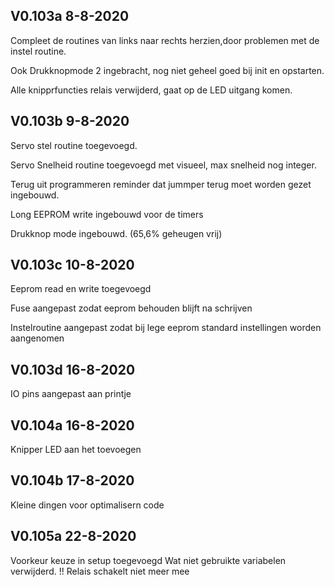 ## V0.103a  8-8-2020

Compleet de routines van links naar rechts herzien,door problemen met de instel routine.

Ook Drukknopmode 2 ingebracht, nog niet geheel goed bij init en opstarten.

Alle knipprfuncties relais verwijderd, gaat  op de LED uitgang komen.

## V0.103b 9-8-2020

Servo stel routine toegevoegd.

Servo Snelheid routine toegevoegd met visueel, max snelheid nog integer.

Terug uit programmeren reminder dat jummper terug moet worden gezet ingebouwd.

Long EEPROM write ingebouwd voor de timers

Drukknop mode ingebouwd. (65,6% geheugen vrij)

## V0.103c 10-8-2020

Eeprom read en write toegevoegd

Fuse aangepast zodat eeprom behouden blijft na schrijven

Instelroutine aangepast zodat bij lege eeprom standard instellingen worden aangenomen

## V0.103d 16-8-2020

IO pins aangepast aan printje

## V0.104a 16-8-2020

Knipper LED aan het toevoegen

## V0.104b 17-8-2020

Kleine dingen voor optimalisern code

## V0.105a 22-8-2020

Voorkeur keuze in setup toegevoegd
Wat niet gebruikte variabelen verwijderd.
!! Relais schakelt niet meer mee






